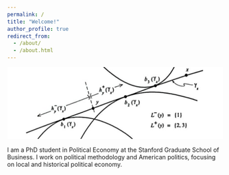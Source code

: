 ```yaml
---
permalink: /
title: "Welcome!"
author_profile: true
redirect_from: 
  - /about/
  - /about.html
---
```


![headline-image](/images/positive_political_economy.jpeg)

I am a PhD student in Political Economy at the Stanford Graduate School of Business. I work on political methodology and American politics, focusing on local and historical political economy. 

